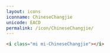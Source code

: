 ```yaml
---
layout: icons
iconname: ChineseChangjie
unicode: EACD
permalink: /icon/ChineseChangjie/
---
```


``` html
<i class="mi mi-ChineseChangjie"></i>
```
